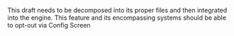 This draft needs to be decomposed into its proper files and then
integrated into the engine. This feature and its encompassing systems
should be able to opt-out via Config Screen